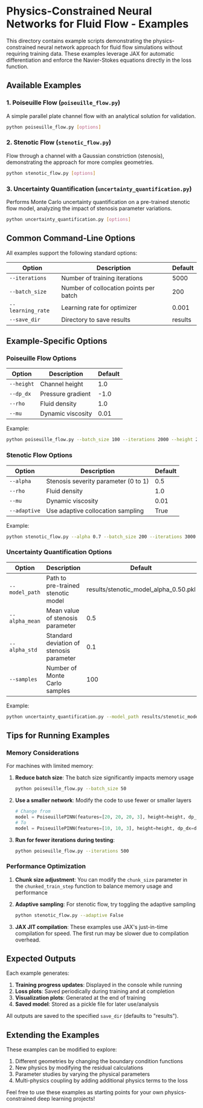 # Physics-Constrained Neural Networks for Fluid Flow - Examples

This directory contains example scripts demonstrating the physics-constrained neural network approach for fluid flow simulations without requiring training data. These examples leverage JAX for automatic differentiation and enforce the Navier-Stokes equations directly in the loss function.

## Available Examples

### 1. Poiseuille Flow (`poiseuille_flow.py`)

A simple parallel plate channel flow with an analytical solution for validation.

```bash
python poiseuille_flow.py [options]
```

### 2. Stenotic Flow (`stenotic_flow.py`)

Flow through a channel with a Gaussian constriction (stenosis), demonstrating the approach for more complex geometries.

```bash
python stenotic_flow.py [options]
```

### 3. Uncertainty Quantification (`uncertainty_quantification.py`)

Performs Monte Carlo uncertainty quantification on a pre-trained stenotic flow model, analyzing the impact of stenosis parameter variations.

```bash
python uncertainty_quantification.py [options]
```

## Common Command-Line Options

All examples support the following standard options:

| Option | Description | Default |
|--------|-------------|---------|
| `--iterations` | Number of training iterations | 5000 |
| `--batch_size` | Number of collocation points per batch | 200 |
| `--learning_rate` | Learning rate for optimizer | 0.001 |
| `--save_dir` | Directory to save results | results |

## Example-Specific Options

### Poiseuille Flow Options

| Option | Description | Default |
|--------|-------------|---------|
| `--height` | Channel height | 1.0 |
| `--dp_dx` | Pressure gradient | -1.0 |
| `--rho` | Fluid density | 1.0 |
| `--mu` | Dynamic viscosity | 0.01 |

Example:
```bash
python poiseuille_flow.py --batch_size 100 --iterations 2000 --height 2.0 --mu 0.005
```

### Stenotic Flow Options

| Option | Description | Default |
|--------|-------------|---------|
| `--alpha` | Stenosis severity parameter (0 to 1) | 0.5 |
| `--rho` | Fluid density | 1.0 |
| `--mu` | Dynamic viscosity | 0.01 |
| `--adaptive` | Use adaptive collocation sampling | True |

Example:
```bash
python stenotic_flow.py --alpha 0.7 --batch_size 200 --iterations 3000 --adaptive True
```

### Uncertainty Quantification Options

| Option | Description | Default |
|--------|-------------|---------|
| `--model_path` | Path to pre-trained stenotic model | results/stenotic_model_alpha_0.50.pkl |
| `--alpha_mean` | Mean value of stenosis parameter | 0.5 |
| `--alpha_std` | Standard deviation of stenosis parameter | 0.1 |
| `--samples` | Number of Monte Carlo samples | 100 |

Example:
```bash
python uncertainty_quantification.py --model_path results/stenotic_model_alpha_0.50.pkl --samples 200 --alpha_std 0.2
```

## Tips for Running Examples

### Memory Considerations

For machines with limited memory:

1. **Reduce batch size**: The batch size significantly impacts memory usage
   ```bash
   python poiseuille_flow.py --batch_size 50
   ```

2. **Use a smaller network**: Modify the code to use fewer or smaller layers
   ```python
   # Change from
   model = PoiseuillePINN(features=[20, 20, 20, 3], height=height, dp_dx=dp_dx)
   # To
   model = PoiseuillePINN(features=[10, 10, 3], height=height, dp_dx=dp_dx)
   ```

3. **Run for fewer iterations during testing**:
   ```bash
   python poiseuille_flow.py --iterations 500
   ```

### Performance Optimization

1. **Chunk size adjustment**: You can modify the `chunk_size` parameter in the `chunked_train_step` function to balance memory usage and performance

2. **Adaptive sampling**: For stenotic flow, try toggling the adaptive sampling
   ```bash
   python stenotic_flow.py --adaptive False
   ```

3. **JAX JIT compilation**: These examples use JAX's just-in-time compilation for speed. The first run may be slower due to compilation overhead.

## Expected Outputs

Each example generates:

1. **Training progress updates**: Displayed in the console while running
2. **Loss plots**: Saved periodically during training and at completion  
3. **Visualization plots**: Generated at the end of training
4. **Saved model**: Stored as a pickle file for later use/analysis

All outputs are saved to the specified `save_dir` (defaults to "results").

## Extending the Examples

These examples can be modified to explore:

1. Different geometries by changing the boundary condition functions
2. New physics by modifying the residual calculations  
3. Parameter studies by varying the physical parameters
4. Multi-physics coupling by adding additional physics terms to the loss

Feel free to use these examples as starting points for your own physics-constrained deep learning projects!
